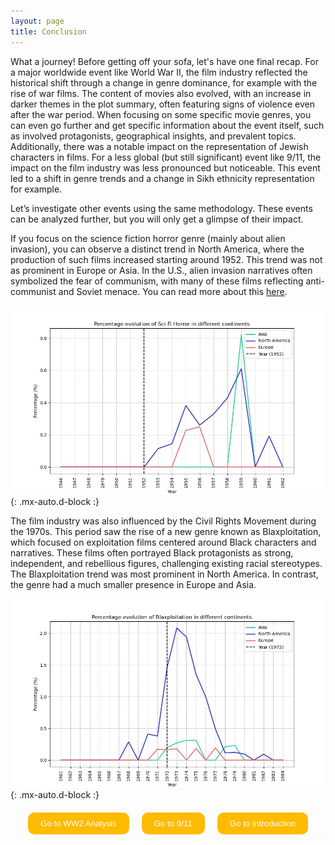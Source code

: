 ```yaml
---
layout: page
title: Conclusion 
---
```


What a journey! Before getting off your sofa, let's have one final recap.
For a major worldwide event like World War II, the film industry reflected the historical shift through a change in genre dominance, for example with the rise of war films. The content of movies also evolved, with an increase in darker themes in the plot summary, often featuring signs of violence even after the war period. When focusing on some specific movie genres, you can even go further and get specific information about the event itself, such as involved protagonists, geographical insights, and prevalent topics. Additionally, there was a notable impact on the representation of Jewish characters in films.
For a less global (but still significant) event like 9/11, the impact on the film industry was less pronounced but noticeable. This event led to a shift in genre trends and a change in Sikh ethnicity representation for example.

Let’s investigate other events using the same methodology. These events can be analyzed further, but you will only get a glimpse of their impact. 

 If you focus on the science fiction horror genre (mainly about alien invasion), you can observe a distinct trend in North America, where the production of such films increased starting around 1952. This trend was not as prominent in Europe or Asia. In the U.S., alien invasion narratives often symbolized the fear of communism, with many of these films reflecting anti-communist and Soviet menace. You can read more about this [here](https://cinemahistoryonline.com/2020/02/11/communist-subversion-in-alien-films-of-the-1950s-invaders-from-mars/).


![scifi](/assets/figures/Conclusion/Scifi.jpg){: .mx-auto.d-block :}

The film industry was also influenced by the Civil Rights Movement during the 1970s. This period saw the rise of a new genre known as Blaxploitation, which focused on exploitation films centered around Black characters and narratives. These films often portrayed Black protagonists as strong, independent, and rebellious figures, challenging existing racial stereotypes. The Blaxploitation trend was most prominent in North America. In contrast, the genre had a much smaller presence in Europe and Asia.

![blaxploitation](/assets/figures/Conclusion/Blaxploitation.jpg){: .mx-auto.d-block :}


<div class="redirect-buttons">
  <button class="redirect-button" onclick="window.location.href='{{ '/WW2' | relative_url }}'">Go to WW2 Analysis</button>
  <button class="redirect-button" onclick="window.location.href='{{ '/9_11' | relative_url }}'">Go to 9/11</button>
  <button class="redirect-button" onclick="window.location.href='{{ '/' | relative_url }}'">Go to introduction</button>
</div>

<style>
.redirect-button {
    margin: 0 10px;
    padding: 10px 20px;
    background-color: #FFBB00;
    color : rgb(48, 48, 48);
    color: white;
    border: none;
    cursor: pointer;
    border-radius: 10px;
  }
  .redirect-button:hover {
    background-color:rgb(48, 48, 48);
    Color: #FFBB00;
  }
  .redirect-buttons {
    display: flex;
    justify-content: center;
    margin-top: 20px;
  }
</style>


